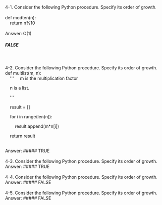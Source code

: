 4-1. Consider the following Python procedure. Specify its order of growth.  
<br />
def modten(n):    
&nbsp;&nbsp;&nbsp;&nbsp;return n%10  
<br />
Answer: O(1)     
##### FALSE    
<br />
<br />
4-2. Consider the following Python procedure. Specify its order of growth.     
def multlist(m, n):  
<br />  
&nbsp;&nbsp;&nbsp;&nbsp;'''  
&nbsp;&nbsp;&nbsp;&nbsp;m is the multiplication factor    

&nbsp;&nbsp;&nbsp;&nbsp;n is a list.   

&nbsp;&nbsp;&nbsp;&nbsp;'''    

&nbsp;&nbsp;&nbsp;&nbsp;result = \[\]   

&nbsp;&nbsp;&nbsp;&nbsp;for i in range(len(n)):  

&nbsp;&nbsp;&nbsp;&nbsp;&nbsp;&nbsp;&nbsp;&nbsp;result.append(m\*n\[i\])    

&nbsp;&nbsp;&nbsp;&nbsp;return result       

<br />
Answer:       
##### TRUE   
<br />
<br />
4-3. Consider the following Python procedure. Specify its order of growth.        
Answer:   
##### TRUE     
<br />
<br />
4-4. Consider the following Python procedure. Specify its order of growth.    
Answer:    
##### FALSE     
<br />
<br />
4-5. Consider the following Python procedure. Specify its order of growth.    
Answer:    
##### FALSE   
